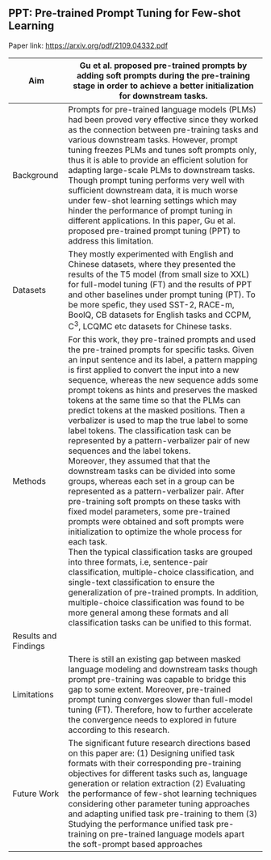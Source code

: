 ## PPT: Pre-trained Prompt Tuning for Few-shot Learning

Paper link: https://arxiv.org/pdf/2109.04332.pdf

| Aim | Gu et al. proposed pre-trained prompts by adding soft prompts during the pre-training stage in order to achieve a better initialization for downstream tasks. | 
| ------- | --- | 
| Background | Prompts for pre-trained language models (PLMs) had been proved very effective since they worked as the connection between pre-training tasks and various downstream tasks. However, prompt tuning freezes PLMs and tunes soft prompts only, thus it is able to provide an efficient solution for adapting large-scale PLMs to downstream tasks. Though prompt tuning performs very well with sufficient downstream data, it is much worse under few-shot learning settings which may hinder the performance of prompt tuning in different applications. In this paper, Gu et al. proposed pre-trained prompt tuning (PPT) to address this limitation. | 
| Datasets | They mostly experimented with English and Chinese datasets, where they presented the results of the T5 model (from small size to XXL) for full-model tuning (FT) and the results of PPT and other baselines under prompt tuning (PT). To be more spefic, they used SST-2, RACE-m, BoolQ, CB datasets for English tasks and CCPM, C<sup>3</sup>, LCQMC etc datasets for Chinese tasks. | 
| Methods | For this work, they pre-trained prompts and used the pre-trained prompts for specific tasks. Given an input sentence and its label, a pattern mapping is first applied to convert the input into a new sequence, whereas the new sequence adds some prompt tokens as hints and preserves the masked tokens at the same time so that the PLMs can predict tokens at the masked positions. Then a verbalizer is used to map the true label to some label tokens. The classification task can be represented by a pattern-verbalizer pair of new sequences and the label tokens. <br> Moreover, they assumed that that the downstream tasks can be divided into some groups, whereas each set in a group can be represented as a pattern-verbalizer pair. After pre-training soft prompts on these tasks with fixed model parameters, some pre-trained prompts were obtained and soft prompts were initialization to optimize the whole process for each task. <br> Then the typical classification tasks are grouped into three formats, i.e, sentence-pair classification, multiple-choice classification, and single-text classification to ensure the generalization of pre-trained prompts. In addition, multiple-choice classification was found to be more general among these formats and all classification tasks can be unified to this format. |  
| Results and Findings|  | 
| Limitations | There is still an existing gap between masked language modeling and downstream tasks though prompt pre-training was capable to bridge this gap to some extent. Moreover, pre-trained prompt tuning converges slower than full-model tuning (FT). Therefore, how to further accelerate the convergence needs to explored in future according to this research. |  
| Future Work | The significant future research directions based on this paper are: (1) Designing unified task formats with their corresponding pre-training objectives for different tasks such as, language generation or relation extraction (2) Evaluating the performance of few-shot learning techniques considering other parameter tuning approaches and adapting unified task pre-training to them (3) Studying the performance unified task pre-training on pre-trained language models apart the soft-prompt based approaches | 


